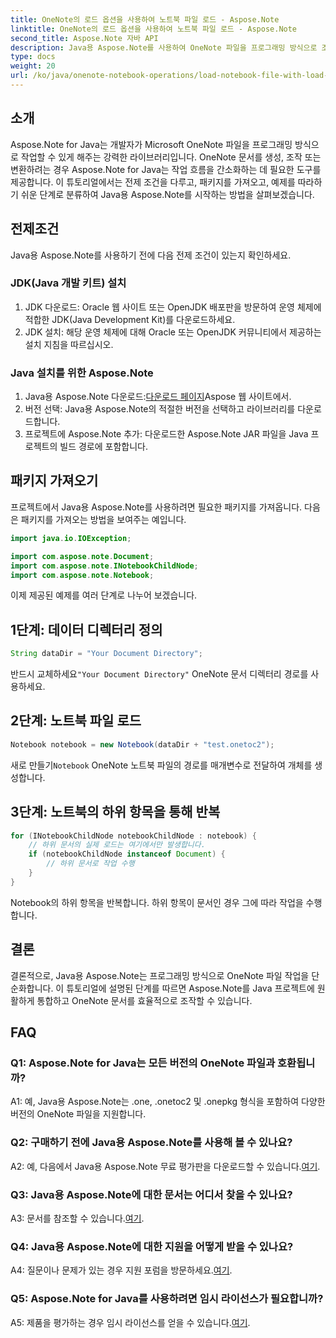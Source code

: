 ```yaml
---
title: OneNote의 로드 옵션을 사용하여 노트북 파일 로드 - Aspose.Note
linktitle: OneNote의 로드 옵션을 사용하여 노트북 파일 로드 - Aspose.Note
second_title: Aspose.Note 자바 API
description: Java용 Aspose.Note를 사용하여 OneNote 파일을 프로그래밍 방식으로 조작하는 방법을 알아보세요. 지금 포괄적인 튜토리얼을 시작해 보세요.
type: docs
weight: 20
url: /ko/java/onenote-notebook-operations/load-notebook-file-with-load-options/
---
```

## 소개

Aspose.Note for Java는 개발자가 Microsoft OneNote 파일을 프로그래밍 방식으로 작업할 수 있게 해주는 강력한 라이브러리입니다. OneNote 문서를 생성, 조작 또는 변환하려는 경우 Aspose.Note for Java는 작업 흐름을 간소화하는 데 필요한 도구를 제공합니다. 이 튜토리얼에서는 전제 조건을 다루고, 패키지를 가져오고, 예제를 따라하기 쉬운 단계로 분류하여 Java용 Aspose.Note를 시작하는 방법을 살펴보겠습니다.

## 전제조건

Java용 Aspose.Note를 사용하기 전에 다음 전제 조건이 있는지 확인하세요.

### JDK(Java 개발 키트) 설치

1. JDK 다운로드: Oracle 웹 사이트 또는 OpenJDK 배포판을 방문하여 운영 체제에 적합한 JDK(Java Development Kit)를 다운로드하세요.
2. JDK 설치: 해당 운영 체제에 대해 Oracle 또는 OpenJDK 커뮤니티에서 제공하는 설치 지침을 따르십시오.

### Java 설치를 위한 Aspose.Note

1.  Java용 Aspose.Note 다운로드:[다운로드 페이지](https://releases.aspose.com/note/java/)Aspose 웹 사이트에서.
2. 버전 선택: Java용 Aspose.Note의 적절한 버전을 선택하고 라이브러리를 다운로드합니다.
3. 프로젝트에 Aspose.Note 추가: 다운로드한 Aspose.Note JAR 파일을 Java 프로젝트의 빌드 경로에 포함합니다.

## 패키지 가져오기

프로젝트에서 Java용 Aspose.Note를 사용하려면 필요한 패키지를 가져옵니다. 다음은 패키지를 가져오는 방법을 보여주는 예입니다.

```java
import java.io.IOException;

import com.aspose.note.Document;
import com.aspose.note.INotebookChildNode;
import com.aspose.note.Notebook;
```

이제 제공된 예제를 여러 단계로 나누어 보겠습니다.

## 1단계: 데이터 디렉터리 정의

```java
String dataDir = "Your Document Directory";
```

 반드시 교체하세요`"Your Document Directory"` OneNote 문서 디렉터리 경로를 사용하세요.

## 2단계: 노트북 파일 로드

```java
Notebook notebook = new Notebook(dataDir + "test.onetoc2");
```

 새로 만들기`Notebook` OneNote 노트북 파일의 경로를 매개변수로 전달하여 개체를 생성합니다.

## 3단계: 노트북의 하위 항목을 통해 반복

```java
for (INotebookChildNode notebookChildNode : notebook) {
    // 하위 문서의 실제 로드는 여기에서만 발생합니다.
    if (notebookChildNode instanceof Document) {
        // 하위 문서로 작업 수행
    }
}
```

Notebook의 하위 항목을 반복합니다. 하위 항목이 문서인 경우 그에 따라 작업을 수행합니다.

## 결론

결론적으로, Java용 Aspose.Note는 프로그래밍 방식으로 OneNote 파일 작업을 단순화합니다. 이 튜토리얼에 설명된 단계를 따르면 Aspose.Note를 Java 프로젝트에 원활하게 통합하고 OneNote 문서를 효율적으로 조작할 수 있습니다.

## FAQ

### Q1: Aspose.Note for Java는 모든 버전의 OneNote 파일과 호환됩니까?

A1: 예, Java용 Aspose.Note는 .one, .onetoc2 및 .onepkg 형식을 포함하여 다양한 버전의 OneNote 파일을 지원합니다.

### Q2: 구매하기 전에 Java용 Aspose.Note를 사용해 볼 수 있나요?

 A2: 예, 다음에서 Java용 Aspose.Note 무료 평가판을 다운로드할 수 있습니다.[여기](https://releases.aspose.com/).

### Q3: Java용 Aspose.Note에 대한 문서는 어디서 찾을 수 있나요?

 A3: 문서를 참조할 수 있습니다.[여기](https://reference.aspose.com/note/java/).

### Q4: Java용 Aspose.Note에 대한 지원을 어떻게 받을 수 있나요?

 A4: 질문이나 문제가 있는 경우 지원 포럼을 방문하세요.[여기](https://forum.aspose.com/c/note/28).

### Q5: Aspose.Note for Java를 사용하려면 임시 라이선스가 필요합니까?

 A5: 제품을 평가하는 경우 임시 라이선스를 얻을 수 있습니다.[여기](https://purchase.aspose.com/temporary-license/).
